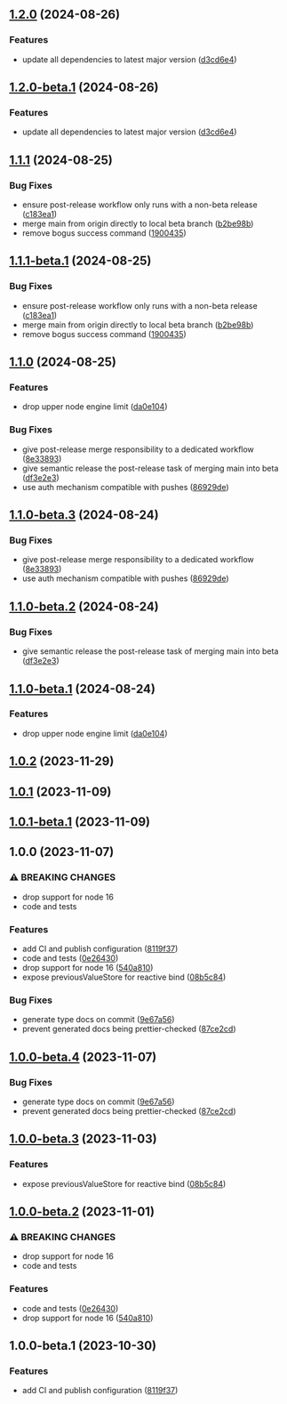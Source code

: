 ## [1.2.0](https://github.com/drtrt-org/give-svelte-store-previous-behaviour/compare/v1.1.1...v1.2.0) (2024-08-26)

### Features

* update all dependencies to latest major version ([d3cd6e4](https://github.com/drtrt-org/give-svelte-store-previous-behaviour/commit/d3cd6e497378dbbef382b93e251e6ae325959181))

## [1.2.0-beta.1](https://github.com/drtrt-org/give-svelte-store-previous-behaviour/compare/v1.1.1...v1.2.0-beta.1) (2024-08-26)

### Features

* update all dependencies to latest major version ([d3cd6e4](https://github.com/drtrt-org/give-svelte-store-previous-behaviour/commit/d3cd6e497378dbbef382b93e251e6ae325959181))

## [1.1.1](https://github.com/drtrt-org/give-svelte-store-previous-behaviour/compare/v1.1.0...v1.1.1) (2024-08-25)


### Bug Fixes

* ensure post-release workflow only runs with a non-beta release ([c183ea1](https://github.com/drtrt-org/give-svelte-store-previous-behaviour/commit/c183ea14abb1aec6eeb0a62abffe0efaebbcbcf3))
* merge main from origin directly to local beta branch ([b2be98b](https://github.com/drtrt-org/give-svelte-store-previous-behaviour/commit/b2be98bbbc8ef382d490502061836ca842404c45))
* remove bogus success command ([1900435](https://github.com/drtrt-org/give-svelte-store-previous-behaviour/commit/1900435db5dfa3737bd226a4d62c53bb9789d1b5))

## [1.1.1-beta.1](https://github.com/drtrt-org/give-svelte-store-previous-behaviour/compare/v1.1.0...v1.1.1-beta.1) (2024-08-25)


### Bug Fixes

* ensure post-release workflow only runs with a non-beta release ([c183ea1](https://github.com/drtrt-org/give-svelte-store-previous-behaviour/commit/c183ea14abb1aec6eeb0a62abffe0efaebbcbcf3))
* merge main from origin directly to local beta branch ([b2be98b](https://github.com/drtrt-org/give-svelte-store-previous-behaviour/commit/b2be98bbbc8ef382d490502061836ca842404c45))
* remove bogus success command ([1900435](https://github.com/drtrt-org/give-svelte-store-previous-behaviour/commit/1900435db5dfa3737bd226a4d62c53bb9789d1b5))

## [1.1.0](https://github.com/drtrt-org/give-svelte-store-previous-behaviour/compare/v1.0.2...v1.1.0) (2024-08-25)


### Features

* drop upper node engine limit ([da0e104](https://github.com/drtrt-org/give-svelte-store-previous-behaviour/commit/da0e1041f84f6993182f9ac97c0f89c342012241))


### Bug Fixes

* give post-release merge responsibility to a dedicated workflow ([8e33893](https://github.com/drtrt-org/give-svelte-store-previous-behaviour/commit/8e33893d7ff58a4cee85a7a067c01a3ea1769660))
* give semantic release the post-release task of merging main into beta ([df3e2e3](https://github.com/drtrt-org/give-svelte-store-previous-behaviour/commit/df3e2e313a24f8fadd9ca394e59082513f687c24))
* use auth mechanism compatible with pushes ([86929de](https://github.com/drtrt-org/give-svelte-store-previous-behaviour/commit/86929debbb692ba6c8af5bcaf03a58d9590c7678))

## [1.1.0-beta.3](https://github.com/drtrt-org/give-svelte-store-previous-behaviour/compare/v1.1.0-beta.2...v1.1.0-beta.3) (2024-08-24)


### Bug Fixes

* give post-release merge responsibility to a dedicated workflow ([8e33893](https://github.com/drtrt-org/give-svelte-store-previous-behaviour/commit/8e33893d7ff58a4cee85a7a067c01a3ea1769660))
* use auth mechanism compatible with pushes ([86929de](https://github.com/drtrt-org/give-svelte-store-previous-behaviour/commit/86929debbb692ba6c8af5bcaf03a58d9590c7678))

## [1.1.0-beta.2](https://github.com/drtrt-org/give-svelte-store-previous-behaviour/compare/v1.1.0-beta.1...v1.1.0-beta.2) (2024-08-24)


### Bug Fixes

* give semantic release the post-release task of merging main into beta ([df3e2e3](https://github.com/drtrt-org/give-svelte-store-previous-behaviour/commit/df3e2e313a24f8fadd9ca394e59082513f687c24))

## [1.1.0-beta.1](https://github.com/drtrt-org/give-svelte-store-previous-behaviour/compare/v1.0.2...v1.1.0-beta.1) (2024-08-24)


### Features

* drop upper node engine limit ([da0e104](https://github.com/drtrt-org/give-svelte-store-previous-behaviour/commit/da0e1041f84f6993182f9ac97c0f89c342012241))

## [1.0.2](https://github.com/drtrt-org/give-svelte-store-previous-behaviour/compare/v1.0.1...v1.0.2) (2023-11-29)

## [1.0.1](https://github.com/drtrt-org/give-svelte-store-previous-behaviour/compare/v1.0.0...v1.0.1) (2023-11-09)

## [1.0.1-beta.1](https://github.com/drtrt-org/give-svelte-store-previous-behaviour/compare/v1.0.0...v1.0.1-beta.1) (2023-11-09)

## 1.0.0 (2023-11-07)


### ⚠ BREAKING CHANGES

* drop support for node 16
* code and tests

### Features

* add CI and publish configuration ([8119f37](https://github.com/drtrt-org/give-svelte-store-previous-behaviour/commit/8119f374f20bd02cd4b0979061698684179d817b))
* code and tests ([0e26430](https://github.com/drtrt-org/give-svelte-store-previous-behaviour/commit/0e26430d8e094c896f0160aefb35512277d78ffd))
* drop support for node 16 ([540a810](https://github.com/drtrt-org/give-svelte-store-previous-behaviour/commit/540a810089354d0a231472b3f94b17b7498a0b37))
* expose previousValueStore for reactive bind ([08b5c84](https://github.com/drtrt-org/give-svelte-store-previous-behaviour/commit/08b5c84d4bcf2799309dc7d7a9de6ca2267df42c))


### Bug Fixes

* generate type docs on commit ([9e67a56](https://github.com/drtrt-org/give-svelte-store-previous-behaviour/commit/9e67a567f6b0a67ca75f54288b241e02a20455e5))
* prevent generated docs being prettier-checked ([87ce2cd](https://github.com/drtrt-org/give-svelte-store-previous-behaviour/commit/87ce2cd5b197d2ff6154d2c7d526654f88a42da4))

## [1.0.0-beta.4](https://github.com/drtrt-org/give-svelte-store-previous-behaviour/compare/v1.0.0-beta.3...v1.0.0-beta.4) (2023-11-07)


### Bug Fixes

* generate type docs on commit ([9e67a56](https://github.com/drtrt-org/give-svelte-store-previous-behaviour/commit/9e67a567f6b0a67ca75f54288b241e02a20455e5))
* prevent generated docs being prettier-checked ([87ce2cd](https://github.com/drtrt-org/give-svelte-store-previous-behaviour/commit/87ce2cd5b197d2ff6154d2c7d526654f88a42da4))

## [1.0.0-beta.3](https://github.com/drtrt-org/give-svelte-store-previous-behaviour/compare/v1.0.0-beta.2...v1.0.0-beta.3) (2023-11-03)


### Features

* expose previousValueStore for reactive bind ([08b5c84](https://github.com/drtrt-org/give-svelte-store-previous-behaviour/commit/08b5c84d4bcf2799309dc7d7a9de6ca2267df42c))

## [1.0.0-beta.2](https://github.com/drtrt-org/give-svelte-store-previous-behaviour/compare/v1.0.0-beta.1...v1.0.0-beta.2) (2023-11-01)


### ⚠ BREAKING CHANGES

* drop support for node 16
* code and tests

### Features

* code and tests ([0e26430](https://github.com/drtrt-org/give-svelte-store-previous-behaviour/commit/0e26430d8e094c896f0160aefb35512277d78ffd))
* drop support for node 16 ([540a810](https://github.com/drtrt-org/give-svelte-store-previous-behaviour/commit/540a810089354d0a231472b3f94b17b7498a0b37))

## 1.0.0-beta.1 (2023-10-30)


### Features

* add CI and publish configuration ([8119f37](https://github.com/drtrt-org/give-svelte-store-previous-behaviour/commit/8119f374f20bd02cd4b0979061698684179d817b))

